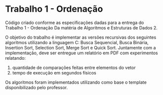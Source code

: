 # Trabalho 1 - Ordenação

Código criado conforme as especificações dadas para a entrega do Trabalho 1 - Ordenação
Da matéria de Algoritmos e Estruturas de Dados 2.

O objetivo do trabalho é implementar as versões recursivas dos seguintes algoritmos utilizando a linguagem C: Busca Sequencial, Busca Binária, Insertion Sort, Selection Sort, Merge Sort e Quick Sort.
Juntamente com a implementação, deve ser entregue um relatório em PDF com experimentos relatando:
1. quantidade de comparações feitas entre elementos do vetor
2. tempo de execução em segundos físicos

Os algoritmos foram implementados utilizando como base o template disponibilizado pelo professor.